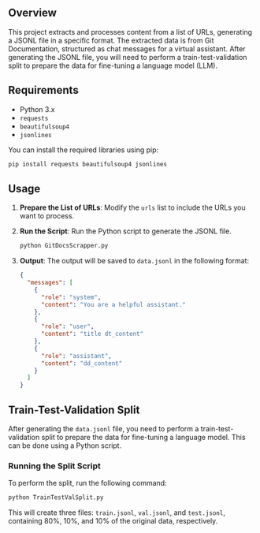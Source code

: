 ## Overview
This project extracts and processes content from a list of URLs, generating a JSONL file in a specific format. The extracted data is from Git Documentation, structured as chat messages for a virtual assistant. After generating the JSONL file, you will need to perform a train-test-validation split to prepare the data for fine-tuning a language model (LLM).

## Requirements
- Python 3.x
- `requests`
- `beautifulsoup4`
- `jsonlines`

You can install the required libraries using pip:
```bash
pip install requests beautifulsoup4 jsonlines
```


## Usage

1. **Prepare the List of URLs**:
   Modify the `urls` list to include the URLs you want to process.

2. **Run the Script**:
   Run the Python script to generate the JSONL file.
   ```bash
   python GitDocsScrapper.py
   ```

3. **Output**:
   The output will be saved to `data.jsonl` in the following format:
   ```json
   {
     "messages": [
       {
         "role": "system",
         "content": "You are a helpful assistant."
       },
       {
         "role": "user",
         "content": "title dt_content"
       },
       {
         "role": "assistant",
         "content": "dd_content"
       }
     ]
   }
   ```

## Train-Test-Validation Split

After generating the `data.jsonl` file, you need to perform a train-test-validation split to prepare the data for fine-tuning a language model. This can be done using a Python script.



### Running the Split Script

To perform the split, run the following command:
```bash
python TrainTestValSplit.py
```

This will create three files: `train.jsonl`, `val.jsonl`, and `test.jsonl`, containing 80%, 10%, and 10% of the original data, respectively.

